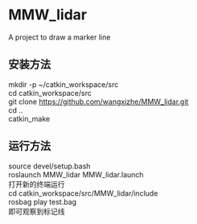 # MMW_lidar
A project to draw a marker line

## 安装方法  
mkdir -p ~/catkin_workspace/src  
cd catkin_workspace/src  
git clone https://github.com/wangxizhe/MMW_lidar.git  
cd ..  
catkin_make  

## 运行方法  
source devel/setup.bash  
roslaunch MMW_lidar MMW_lidar.launch  
打开新的终端运行  
cd catkin_workspace/src/MMW_lidar/include  
rosbag play test.bag  
即可观察到标记线
